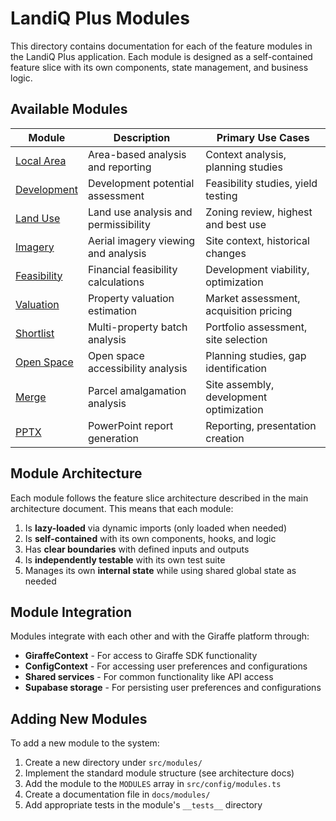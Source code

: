 # LandiQ Plus Modules

This directory contains documentation for each of the feature modules in the LandiQ Plus application. Each module is designed as a self-contained feature slice with its own components, state management, and business logic.

## Available Modules

| Module                          | Description                          | Primary Use Cases                       |
| ------------------------------- | ------------------------------------ | --------------------------------------- |
| [Local Area](./localArea.md)    | Area-based analysis and reporting    | Context analysis, planning studies      |
| [Development](./development.md) | Development potential assessment     | Feasibility studies, yield testing      |
| [Land Use](./landUse.md)        | Land use analysis and permissibility | Zoning review, highest and best use     |
| [Imagery](./imagery.md)         | Aerial imagery viewing and analysis  | Site context, historical changes        |
| [Feasibility](./feasibility.md) | Financial feasibility calculations   | Development viability, optimization     |
| [Valuation](./valuation.md)     | Property valuation estimation        | Market assessment, acquisition pricing  |
| [Shortlist](./shortlist.md)     | Multi-property batch analysis        | Portfolio assessment, site selection    |
| [Open Space](./openSpace.md)    | Open space accessibility analysis    | Planning studies, gap identification    |
| [Merge](./merge.md)             | Parcel amalgamation analysis         | Site assembly, development optimization |
| [PPTX](./pptx.md)               | PowerPoint report generation         | Reporting, presentation creation        |

## Module Architecture

Each module follows the feature slice architecture described in the main architecture document. This means that each module:

1. Is **lazy-loaded** via dynamic imports (only loaded when needed)
2. Is **self-contained** with its own components, hooks, and logic
3. Has **clear boundaries** with defined inputs and outputs
4. Is **independently testable** with its own test suite
5. Manages its own **internal state** while using shared global state as needed

## Module Integration

Modules integrate with each other and with the Giraffe platform through:

- **GiraffeContext** - For access to Giraffe SDK functionality
- **ConfigContext** - For accessing user preferences and configurations
- **Shared services** - For common functionality like API access
- **Supabase storage** - For persisting user preferences and configurations

## Adding New Modules

To add a new module to the system:

1. Create a new directory under `src/modules/`
2. Implement the standard module structure (see architecture docs)
3. Add the module to the `MODULES` array in `src/config/modules.ts`
4. Create a documentation file in `docs/modules/`
5. Add appropriate tests in the module's `__tests__` directory
